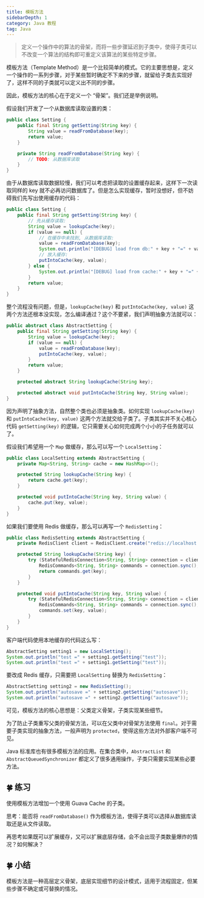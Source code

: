 ```yaml
---
title: 模板方法
sidebarDepth: 1
category: Java 教程
tag: Java
---
```



> 定义一个操作中的算法的骨架，而将一些步骤延迟到子类中，使得子类可以不改变一个算法的结构即可重定义该算法的某些特定步骤。

模板方法（Template Method）是一个比较简单的模式。它的主要思想是，定义一个操作的一系列步骤，对于某些暂时确定不下来的步骤，就留给子类去实现好了，这样不同的子类就可以定义出不同的步骤。

因此，模板方法的核心在于定义一个 “骨架”。我们还是举例说明。

假设我们开发了一个从数据库读取设置的类：

```java
public class Setting {
    public final String getSetting(String key) {
        String value = readFromDatabase(key);
        return value;
    }

	private String readFromDatabase(String key) {
        // TODO: 从数据库读取
    }
}
```

由于从数据库读取数据较慢，我们可以考虑把读取的设置缓存起来，这样下一次读取同样的 key 就不必再访问数据库了。但是怎么实现缓存，暂时没想好，但不妨碍我们先写出使用缓存的代码：

```java
public class Setting {
    public final String getSetting(String key) {
        // 先从缓存读取:
        String value = lookupCache(key);
        if (value == null) {
            // 在缓存中未找到, 从数据库读取:
            value = readFromDatabase(key);
            System.out.println("[DEBUG] load from db:" + key + "=" + value);
            // 放入缓存:
            putIntoCache(key, value);
        } else {
            System.out.println("[DEBUG] load from cache:" + key + "=" + value);
        }
        return value;
    }
}
```

整个流程没有问题，但是，`lookupCache(key)` 和 `putIntoCache(key, value)` 这两个方法还根本没实现，怎么编译通过？这个不要紧，我们声明抽象方法就可以：

```java
public abstract class AbstractSetting {
    public final String getSetting(String key) {
        String value = lookupCache(key);
        if (value == null) {
            value = readFromDatabase(key);
            putIntoCache(key, value);
        }
        return value;
    }

    protected abstract String lookupCache(String key);

    protected abstract void putIntoCache(String key, String value);
}
```

因为声明了抽象方法，自然整个类也必须是抽象类。如何实现 `lookupCache(key)` 和 `putIntoCache(key, value)` 这两个方法就交给子类了。子类其实并不关心核心代码 `getSetting(key)` 的逻辑，它只需要关心如何完成两个小小的子任务就可以了。

假设我们希望用一个 `Map` 做缓存，那么可以写一个 `LocalSetting`：

```java
public class LocalSetting extends AbstractSetting {
    private Map<String, String> cache = new HashMap<>();

    protected String lookupCache(String key) {
        return cache.get(key);
    }

    protected void putIntoCache(String key, String value) {
        cache.put(key, value);
    }
}
```

如果我们要使用 Redis 做缓存，那么可以再写一个 `RedisSetting`：

```java
public class RedisSetting extends AbstractSetting {
    private RedisClient client = RedisClient.create("redis://localhost:6379");

    protected String lookupCache(String key) {
        try (StatefulRedisConnection<String, String> connection = client.connect()) {
            RedisCommands<String, String> commands = connection.sync();
            return commands.get(key);
        }
    }

    protected void putIntoCache(String key, String value) {
        try (StatefulRedisConnection<String, String> connection = client.connect()) {
            RedisCommands<String, String> commands = connection.sync();
            commands.set(key, value);
        }
    }
}
```

客户端代码使用本地缓存的代码这么写：

```java
AbstractSetting setting1 = new LocalSetting();
System.out.println("test =" + setting1.getSetting("test"));
System.out.println("test =" + setting1.getSetting("test"));
```

要改成 Redis 缓存，只需要把 `LocalSetting` 替换为 `RedisSetting`：

```java
AbstractSetting setting2 = new RedisSetting();
System.out.println("autosave =" + setting2.getSetting("autosave"));
System.out.println("autosave =" + setting2.getSetting("autosave"));
```

可见，模板方法的核心思想是：父类定义骨架，子类实现某些细节。

为了防止子类重写父类的骨架方法，可以在父类中对骨架方法使用 `final`。对于需要子类实现的抽象方法，一般声明为 `protected`，使得这些方法对外部客户端不可见。

Java 标准库也有很多模板方法的应用。在集合类中，`AbstractList` 和 `AbstractQueuedSynchronizer` 都定义了很多通用操作，子类只需要实现某些必要方法。

## 🍀 练习

使用模板方法增加一个使用 Guava Cache 的子类。


思考：能否将 `readFromDatabase()` 作为模板方法，使得子类可以选择从数据库读取还是从文件读取。

再思考如果既可以扩展缓存，又可以扩展底层存储，会不会出现子类数量爆炸的情况？如何解决？

## 🍀 小结

模板方法是一种高层定义骨架，底层实现细节的设计模式，适用于流程固定，但某些步骤不确定或可替换的情况。





